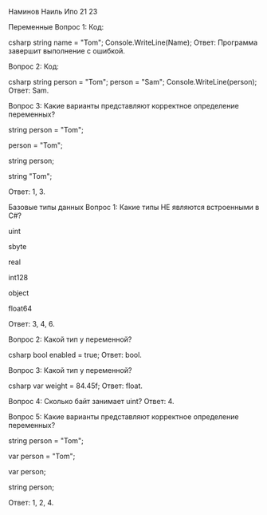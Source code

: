 Наминов Наиль Ипо 21 23


Переменные
Вопрос 1:
Код:

csharp
string name = "Tom";
Console.WriteLine(Name);
Ответ:
Программа завершит выполнение с ошибкой.

Вопрос 2:
Код:

csharp
string person = "Tom";
person = "Sam";
Console.WriteLine(person);
Ответ:
Sam.

Вопрос 3:
Какие варианты представляют корректное определение переменных?

string person = "Tom";

person = "Tom";

string person;

string "Tom";

Ответ:
1, 3.

Базовые типы данных
Вопрос 1:
Какие типы НЕ являются встроенными в C#?

uint

sbyte

real

int128

object

float64

Ответ:
3, 4, 6.

Вопрос 2:
Какой тип у переменной?

csharp
bool enabled = true;
Ответ:
bool.

Вопрос 3:
Какой тип у переменной?

csharp
var weight = 84.45f;
Ответ:
float.

Вопрос 4:
Сколько байт занимает uint?
Ответ:
4.

Вопрос 5:
Какие варианты представляют корректное определение переменных?

string person = "Tom";

var person = "Tom";

var person;

string person;

Ответ:
1, 2, 4.